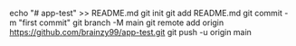 echo "# app-test" >> README.md
git init
git add README.md
git commit -m "first commit"
git branch -M main
git remote add origin https://github.com/brainzy99/app-test.git
git push -u origin main
